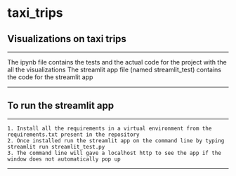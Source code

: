 # taxi_trips
## Visualizations on taxi trips

***
The ipynb file contains the tests and the actual code for the project with the all the visualizations
The streamlit app file (named streamlit_test) contains the code for the streamlit app
***

## To run the streamlit app 
***
    1. Install all the requirements in a virtual environment from the requirements.txt present in the repository
    2. Once installed run the streamlit app on the command line by typing streamlit run streamlit_test.py
    3. The command line will gave a localhost http to see the app if the window does not automatically pop up
***